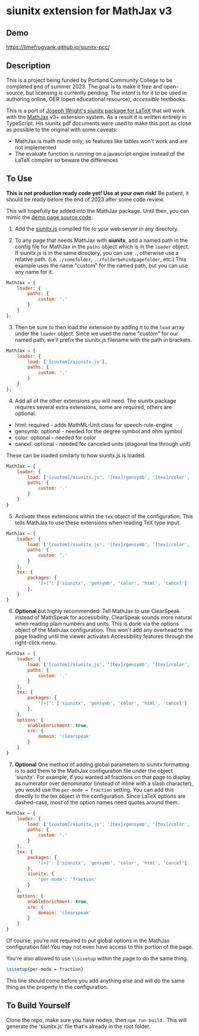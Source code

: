 # siunitx extension for MathJax v3

## Demo

https://limefrogyank.github.io/siunitx-pcc/

## Description

This is a project being funded by Portland Community College to be completed end of summer 2023.  The goal is to make it free and open-source, but licensing is currently pending.  The intent is for it to be used in authoring online, OER (open educational resource), _accessible_ textbooks.

This is a port of [Joseph Wright's siunitx package for LaTeX](https://github.com/josephwright/siunitx) that will work with the [MathJax](https://www.mathjax.org/) v3+ extension system.  As a result it is written entirely in TypeScript.  His siunitx pdf documents were used to make this port as close as possible to the original with some caveats: 

* MathJax is math mode only, so features like tables won't work and are not implemented
* The evaluate function is running on a javascript engine instead of the LaTeX compiler so beware the differences

## To Use

**This is not production ready code yet!  Use at your own risk!** Be patient, it should be ready before the end of 2023 after some code review.

This will hopefully be added into the MathJax package.  Until then, you can mimic the [demo page source code](https://github.com/limefrogyank/siunitx-pcc/blob/main/index.html).

1. Add the [siunitx.js](https://github.com/limefrogyank/siunitx-pcc/blob/main/siunitx.js) compiled file to your web server in any directory.

2. To any page that needs MathJax with **siunitx**, add a named path in the config file for MathJax in the `paths` object which is in the `loader` object.  If siunitx.js is in the same directory, you can use `.`, otherwise use a relative path.  (i.e. `./somefolder`,  `../folderbehindpagefolder`, etc.)  This example uses the name "custom" for the named path, but you can use any name for it.

```javascript
MathJax = {
    loader: {
        paths: {
            custom: '.'
        }
    }
};
```

3. Then be sure to then load the extension by adding it to the `load` array under the `loader` object.  Since we used the name "custom" for our named path, we'll prefix the siunitx.js filename with the path in brackets.

```javascript
MathJax = {
    loader: {
        load: ['[custom]/siunitx.js'],
        paths: {
            custom: '.'
        }
    }
};
```

4.  Add all of the other extensions you will need.  The siunitx package requires several extra extensions, some are required, others are optional.
* html: required - adds MathML-Unit class for speech-rule-engine
* gensymb: optional - needed for the degree symbol and ohm symbol
* color: optional - needed for color
* cancel: optional - needed for canceled units (diagonal line through unit)

These can be loaded similarly to how siunitx.js is loaded.

```javascript
MathJax = {
    loader: {
        load: ['[custom]/siunitx.js', '[tex]/gensymb', '[tex]/color', '[tex]/html', '[tex]/cancel'],
        paths: {
            custom: '.'
        }
    }
}
```

5.  *Activate* these extensions within the `tex` object of the configuration.  This tells MathJax to use these extensions when reading TeX type input.

```javascript
MathJax = {
    loader: {
        load: ['[custom]/siunitx.js', '[tex]/gensymb', '[tex]/color', '[tex]/html', '[tex]/cancel'],
        paths: {
            custom: '.'
        }
    },
    tex: {
        packages: {
            '[+]': ['siunitx', 'gensymb', 'color', 'html', 'cancel']
        },
    }
}
```

6. **Optional** but highly recommended:  Tell MathJax to use ClearSpeak instead of MathSpeak for accessibility.  ClearSpeak sounds more natural when reading plain numbers and units.  This is done via the options object of the MathJax configuration.  This won't add any overhead to the page loading until the viewer activates Accessibility features through the right-click menu.  

```javascript
MathJax = {
    loader: {
        load: ['[custom]/siunitx.js', '[tex]/gensymb', '[tex]/color', '[tex]/html', '[tex]/cancel'],
        paths: {
            custom: '.'
        }
    },
    tex: {
        packages: {
            '[+]': ['siunitx', 'gensymb', 'color', 'html', 'cancel']
        },
    },
    options: {
        enableEnrichment: true,
        sre: {
            domain: 'clearspeak'
        }
    }
}
```

7. **Optional** One method of adding global parameters to siunitx formatting is to add them to the MathJax configuration file under the object 'siunitx'.  For example, if you wanted all fractions on that page to display as numerator over denominator (instead of inline with a slash character), you would use the `per-mode = fraction` setting.  You can add this directly to the tex object in the configuration.  Since LaTeX options are dashed-case, most of the option names need quotes around them.  

```javascript
MathJax = {
    loader: {
        load: ['[custom]/siunitx.js', '[tex]/gensymb', '[tex]/color', '[tex]/html', '[tex]/cancel'],
        paths: {
            custom: '.'
        }
    },
    tex: {
        packages: {
            '[+]': ['siunitx', 'gensymb', 'color', 'html', 'cancel']
        },
        siunitx: {
            'per-mode': 'fraction'
        }
    },
    options: {
        enableEnrichment: true,
        sre: {
            domain: 'clearspeak'
        }
    }
}
```

Of course, you're not required to put global options in the MathJax configuration file!  You may not even have access to this portion of the page.  

You're also allowed to use `\\sisetup` within the page to do the same thing.  

```tex
\sisetup{per-mode = fraction}
```

This line should come before you add anything else and will do the same thing as the property in the configuration.

## To Build Yourself

Clone the repo, make sure you have nodejs, then `npm run build` .  This will generate the 'siunitx.js' file that's already in the root folder.

